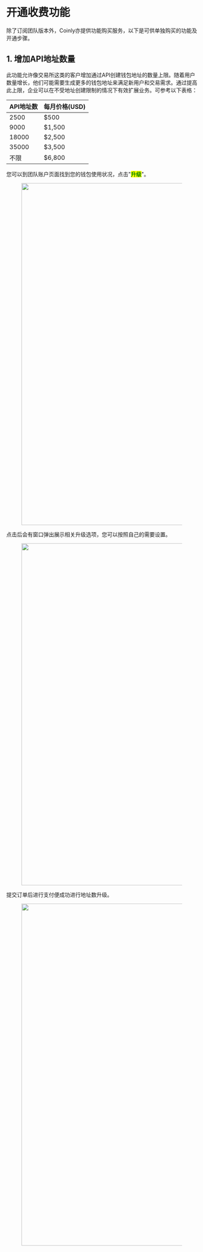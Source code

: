 # 开通收费功能

除了订阅团队版本外，Coinly亦提供功能购买服务，以下是可供单独购买的功能及开通步骤。

## **1. 增加API地址数量**

此功能允许像交易所这类的客户增加通过API创建钱包地址的数量上限。随着用户数量增长，他们可能需要生成更多的钱包地址来满足新用户和交易需求。通过提高此上限，企业可以在不受地址创建限制的情况下有效扩展业务。可参考以下表格：

| API地址数 | 每月价格(USD) |
| --------- | ------------- |
| 2500      | $500          |
| 9000      | $1,500        |
| 18000     | $2,500        |
| 35000     | $3,500        |
| 不限      | $6,800        |

您可以到团队账户页面找到您的钱包使用状况，点击"<mark style="color:green;">**升级**</mark>"。

<figure>
    <img 
         src="../images/Snipaste_2025-08-20_10-45-24.png"
         width="900"
         height="auto"
    >
</figure>



点击后会有窗口弹出展示相关升级选项，您可以按照自己的需要设置。

<figure>
    <img 
         src="../images/Snipaste_2025-08-20_10-49-45.png"
         width="900"
         height="auto"
    >
</figure>


提交订单后进行支付便成功进行地址数升级。

<figure>
    <img 
         src="../images/Snipaste_2025-08-20_10-53-18.png"
         width="900"
         height="auto"
    >
</figure>
